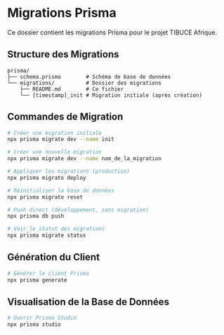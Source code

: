 # Migrations Prisma

Ce dossier contient les migrations Prisma pour le projet TIBUCE Afrique.

## Structure des Migrations

```
prisma/
├── schema.prisma        # Schéma de base de données
└── migrations/          # Dossier des migrations
    ├── README.md        # Ce fichier
    └── [timestamp]_init # Migration initiale (après création)
```

## Commandes de Migration

```bash
# Créer une migration initiale
npx prisma migrate dev --name init

# Créer une nouvelle migration
npx prisma migrate dev --name nom_de_la_migration

# Appliquer les migrations (production)
npx prisma migrate deploy

# Réinitialiser la base de données
npx prisma migrate reset

# Push direct (développement, sans migration)
npx prisma db push

# Voir le statut des migrations
npx prisma migrate status
```

## Génération du Client

```bash
# Générer le client Prisma
npx prisma generate
```

## Visualisation de la Base de Données

```bash
# Ouvrir Prisma Studio
npx prisma studio
```
